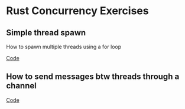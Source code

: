 # Rust Concurrency Exercises

## Simple thread spawn

How to spawn multiple threads using a for loop

[Code](./spawning-threads-01/src/main.rs)

## How to send messages btw threads through a channel

[Code](./message-passing-02/src/main.rs)
